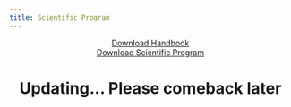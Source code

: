 ```yaml
---
title: Scientific Program
---
```


<center>
  <a class="btn btn btn-blue"
  href="/404/"
  target="_blank"
  >
  Download Handbook
  </a>
</center>

<center>
  <a
    class="btn btn-lg btn-yellow"
    href="/404/"
    target="_blank"
  >
    Download Scientific Program
  </a>
</center>

# <center> Updating... Please comeback later</center>

<!---
  <img src="/assets/events/page 01.jpg" />
  <img src="/assets/events/page 02.jpg" />
  <img src="/assets/events/page 03.jpg" />
  <img src="/assets/events/page 04.jpg" />
  <img src="/assets/events/page 05.jpg" />
  <img src="/assets/events/page 06.jpg" />
  <img src="/assets/events/page 07.jpg" />
  <img src="/assets/events/page 08.jpg" />
--->
